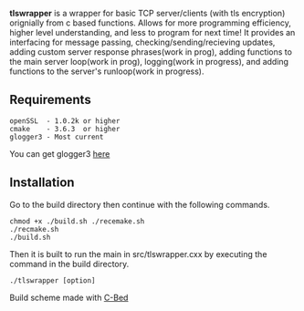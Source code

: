 **tlswrapper** is a wrapper for basic TCP server/clients (with tls encryption) orignially from c based functions. Allows for more programming efficiency, higher level understanding, and less to program for next time! It provides an interfacing for message passing, checking/sending/recieving updates, adding custom server response phrases(work in prog), adding functions to the main server loop(work in prog), logging(work in progress), and adding functions to the server's runloop(work in progress).

## Requirements
    openSSL  - 1.0.2k or higher
    cmake    - 3.6.3  or higher 
    glogger3 - Most current

You can get glogger3 [here](https://github.com/KjellKod/g3log)

## Installation
Go to the build directory then continue with the following commands.
    
    chmod +x ./build.sh ./recemake.sh
    ./recmake.sh
    ./build.sh

Then it is built to run the main in src/tlswrapper.cxx by executing the command in the build directory.
    
    ./tlswrapper [option]

Build scheme made with [C-Bed](https://github.com/GarrettMorrison/C-Bed)
